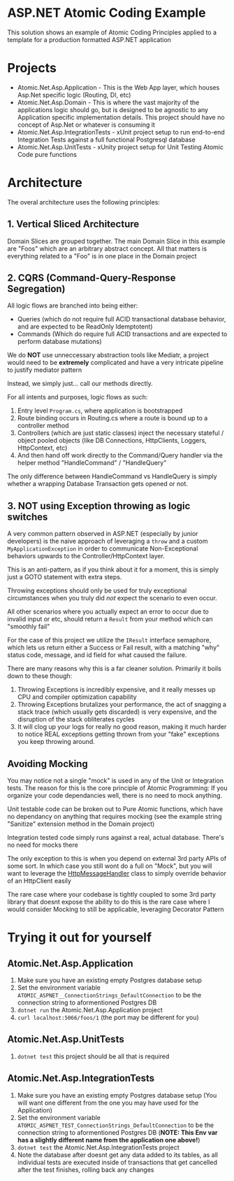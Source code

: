 # ASP.NET Atomic Coding Example

This solution shows an example of Atomic Coding Principles applied to a template for a production formatted ASP.NET application

# Projects
* Atomic.Net.Asp.Application - This is the Web App layer, which houses Asp.Net specific logic (Routing, DI, etc)
* Atomic.Net.Asp.Domain - This is where the vast majority of the applications logic should go, but is designed to be agnostic to any Application specific implementation details. This project should have no concept of Asp.Net or whatever is consuming it
* Atomic.Net.Asp.IntegrationTests - xUnit project setup to run end-to-end Integration Tests against a full functional Postgresql database
* Atomic.Net.Asp.UnitTests - xUnity project setup for Unit Testing Atomic Code pure functions

# Architecture 
The overal architecture uses the following principles:

## 1. Vertical Sliced Architecture
Domain Slices are grouped together. The main Domain Slice in this example are "Foos" which are an arbitrary abstract concept. All that matters is everything related to a "Foo" is in one place in the Domain project

## 2. CQRS (Command-Query-Response Segregation)
All logic flows are branched into being either: 
* Queries (which do not require full ACID transactional database behavior, and are expected to be ReadOnly Idemptotent)
* Commands (Which do require full ACID transactions and are expected to perform database mutations)

We do **NOT** use unneccessary abstraction tools like Mediatr, a project would need to be **extremely** complicated and have a very intricate pipeline to justify mediator pattern

Instead, we simply just... call our methods directly.

For all intents and purposes, logic flows as such:

1. Entry level `Program.cs`, where application is bootstrapped
2. Route binding occurs in Routing.cs where a route is bound up to a controller method
3. Controllers (which are just static classes) inject the necessary stateful / object pooled objects (like DB Connections, HttpClients, Loggers, HttpContext, etc)
4. And then hand off work directly to the Command/Query handler via the helper method "HandleCommand" / "HandleQuery"

The only difference between HandleCommand vs HandleQuery is simply whether a wrapping Database Transaction gets opened or not.

## 3. NOT using Exception throwing as logic switches
A very common pattern observed in ASP.NET (especially by junior developers) is the naive approach of leveraging a `throw` and a custom `MyApplicationException` in order to communicate Non-Exceptional behaviors upwards to the Controller/HttpContext layer.

This is an anti-pattern, as if you think about it for a moment, this is simply just a GOTO statement with extra steps.

Throwing exceptions should only be used for truly exceptional circumstances when you truly did *not* expect the scenario to even occur.

All other scenarios where you actually expect an error to occur due to invalid input or etc, should return a `Result` from your method which can "smoothly fail"

For the case of this project we utilize the `IResult` interface semaphore, which lets us return either a Success or Fail result, with a matching "why" status code, message, and id field for what caused the failure.

There are many reasons why this is a far cleaner solution. Primarily it boils down to these though:

1. Throwing Exceptions is incredibly expensive, and it really messes up CPU and compiler optimization capability
2. Throwing Exceptions brutalizes your performance, the act of snagging a stack trace (which usually gets discarded) is very expensive, and the disruption of the stack obliterates cycles
3. It will clog up your logs for really no good reason, making it much harder to notice REAL exceptions getting thrown from your "fake" exceptions you keep throwing around.

## Avoiding Mocking
You may notice not a single "mock" is used in any of the Unit or Integration tests. The reason for this is the core principle of Atomic Programming: If you organize your code dependancies well, there is no need to mock anything.

Unit testable code can be broken out to Pure Atomic functions, which have no dependancy on anything that requires mocking (see the example string "Sanitize" extension method in the Domain project)

Integration tested code simply runs against a real, actual database. There's no need for mocks there

The only exception to this is when you depend on external 3rd party APIs of some sort. In which case you still wont do a full on "Mock", but you will want to leverage the [HttpMessageHandler](https://learn.microsoft.com/en-us/dotnet/api/system.net.http.httpmessagehandler?view=net-9.0) class to simply override behavior of an HttpClient easily

The rare case where your codebase is tightly coupled to some 3rd party library that doesnt expose the ability to do this is the rare case where I would consider Mocking to still be applicable, leveraging Decorator Pattern

# Trying it out for yourself

## Atomic.Net.Asp.Application
1. Make sure you have an existing empty Postgres database setup
2. Set the environment variable `ATOMIC_ASPNET__ConnectionStrings_DefaultConnection` to be the connection string to aformentioned Postgres DB
3. `dotnet run` the Atomic.Net.Asp.Application project
4. `curl localhost:5066/foos/1` (the port may be different for you)

## Atomic.Net.Asp.UnitTests
1. `dotnet test` this project should be all that is required

## Atomic.Net.Asp.IntegrationTests
1. Make sure you have an existing empty Postgres database setup (You will want one different from the one you may have used for the Application)
2. Set the environment variable `ATOMIC_ASPNET_TEST_ConnectionStrings_DefaultConnection` to be the connection string to aformentioned Postgres DB (**NOTE: This Env var has a slightly different name from the application one above!**)
3. `dotnet test` the Atomic.Net.Asp.IntegrationTests project
4. Note the database after doesnt get any data added to its tables, as all individual tests are executed inside of transactions that get cancelled after the test finishes, rolling back any changes
